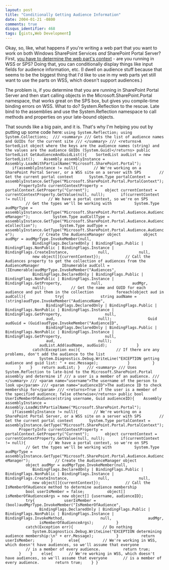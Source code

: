 ```yaml
---
layout: post
title: "Conditionally Getting Audience Information"
date: 2004-01-21 -0800
comments: true
disqus_identifier: 468
tags: [gists,Web Development]
---
```

Okay, so, like, what happens if you're writing a web part that you want
to work on both Windows SharePoint Services *and* SharePoint Portal
Server? First, [you have to determine the web part's
context](/archive/2004/01/16/web-part-context.aspx) - are you running in
WSS or SPS? Doing that, you can conditionally display things like input
fields for audience information, etc. (I dwell on audience stuff because
that seems to be the biggest thing that I'd like to use in my web parts
yet still want to use the parts on WSS, which doesn't support
audiences.)

 The problem is, if you determine that you are running in SharePoint
Portal Server and then start calling objects in the
Microsoft.SharePoint.Portal namespace, that works great on the SPS box,
but gives you compile-time binding errors on WSS. What to do?
System.Reflection to the rescue. Late bind to the assemblies and use the
System.Reflection namespace to call methods and properties on your
late-bound objects.

 That sounds like a big pain, and it is. That's why I'm helping you out
by putting up some code here:
`using System.Reflection; using System.Collections;  /// <summary> /// Gets the list of audience names and GUIDs for the current site /// </summary> /// <returns>A SortedList object where the keys are the audience names (string) and the values are the audience GUIDs (System.Guid)</returns> public SortedList GetAudienceAndGuidList(){    SortedList audList = new SortedList();    Assembly assemblyInstance = Assembly.LoadWithPartialName("Microsoft.SharePoint.Portal");    if(assemblyInstance != null){       // We're working on a SharePoint Portal Server, or a WSS site on a server with SPS        // Get the current portal context       System.Type portalContext = assemblyInstance.GetType("Microsoft.SharePoint.Portal.PortalContext");       PropertyInfo currentContextProperty = portalContext.GetProperty("Current");       object currentContext = currentContextProperty.GetValue(null, null);       if(currentContext != null){          // We have a portal context, so we're on SPS           // Get the types we'll be working with          System.Type audMgrType = assemblyInstance.GetType("Microsoft.SharePoint.Portal.Audience.AudienceManager");          System.Type audCollType = assemblyInstance.GetType("Microsoft.SharePoint.Portal.Audience.AudienceCollection");          System.Type audType = assemblyInstance.GetType("Microsoft.SharePoint.Portal.Audience.Audience");           // Create the AudienceManager object          object audMgr = audMgrType.InvokeMember(null,             BindingFlags.DeclaredOnly | BindingFlags.Public | BindingFlags.NonPublic | BindingFlags.Instance | BindingFlags.CreateInstance,             null,             null,             new object[]{currentContext});           // Call the Audiences property to get the collection of audiences from the AudienceManager          IEnumerable audColl = (IEnumerable)audMgrType.InvokeMember("Audiences",              BindingFlags.DeclaredOnly | BindingFlags.Public | BindingFlags.NonPublic | BindingFlags.Instance | BindingFlags.GetProperty,             null,             audMgr,             null);           // Get the name and GUID for each audience and put them in the collection          foreach(object aud in audColl){             try{                string audName = (string)audType.InvokeMember("AudienceName",                    BindingFlags.DeclaredOnly | BindingFlags.Public | BindingFlags.NonPublic | BindingFlags.Instance | BindingFlags.GetProperty,                   null,                   aud,                   null);                Guid audGuid = (Guid)audType.InvokeMember("AudienceID",                    BindingFlags.DeclaredOnly | BindingFlags.Public | BindingFlags.NonPublic | BindingFlags.Instance | BindingFlags.GetProperty,                   null,                   aud,                   null);                audList.Add(audName, audGuid);             }             catch(Exception exc){                // If there are any problems, don't add the audience to the list                System.Diagnostics.Debug.WriteLine("EXCEPTION getting audience and guid list: " + exc.Message);             }          }       }    }    return audList; }   /// <summary> /// Uses System.Reflection to late-bind to the Microsoft.SharePoint.Portal assembly and determine if /// a user is a member of an audience. /// </summary> /// <param name="username">The username of the person to look up</param> /// <param name="audienceID">The audience ID to check membership for</param> /// <returns>True if the user is a member of the specified audience; false otherwise</returns> public bool UserIsMemberOfAudience(string username, Guid audienceID){    Assembly assemblyInstance = Assembly.LoadWithPartialName("Microsoft.SharePoint.Portal");    if(assemblyInstance != null){       // We're working on a SharePoint Portal Server, or a WSS site on a server with SPS        // Get the current portal context       System.Type portalContext = assemblyInstance.GetType("Microsoft.SharePoint.Portal.PortalContext");       PropertyInfo currentContextProperty = portalContext.GetProperty("Current");       object currentContext = currentContextProperty.GetValue(null, null);       if(currentContext != null){          // We have a portal context, so we're on SPS           // Get the types we'll be working with          System.Type audMgrType = assemblyInstance.GetType("Microsoft.SharePoint.Portal.Audience.AudienceManager");           // Create the AudienceManager object          object audMgr = audMgrType.InvokeMember(null,             BindingFlags.DeclaredOnly | BindingFlags.Public | BindingFlags.NonPublic | BindingFlags.Instance | BindingFlags.CreateInstance,             null,             null,             new object[]{currentContext});           // Call the IsMemberOfAudience method to determine audience membership          bool userIsMember = false;          object[] isMemberOfAudienceArgs = new object[] {username, audienceID};          try{             userIsMember = (bool)audMgrType.InvokeMember("IsMemberOfAudience",                 BindingFlags.DeclaredOnly | BindingFlags.Public | BindingFlags.NonPublic | BindingFlags.Instance | BindingFlags.InvokeMethod,                null,                audMgr,                isMemberOfAudienceArgs);          }          catch(Exception err){             // Do nothing             System.Diagnostics.Debug.WriteLine("EXCEPTION determining audience membership:\n" + err.Message);          }          return userIsMember;       }       else{          // We're working in WSS, which doesn't have audiences, so we'll assume that everyone          // is a member of every audience.          return true;       }    }    else{       // We're working in WSS, which doesn't have audiences, so we'll assume that everyone       // is a member of every audience.       return true;    } }`

